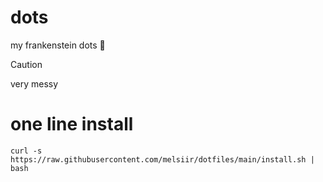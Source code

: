 # dots
my frankenstein dots 🔮

> [!CAUTION]
> very messy

# one line install

```
curl -s https://raw.githubusercontent.com/melsiir/dotfiles/main/install.sh | bash
```


